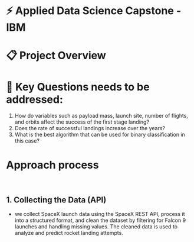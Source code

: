 # :zap: Applied Data Science Capstone - IBM

# :clipboard: Project Overview

# :dart: Key Questions needs to be addressed:
1. How do variables such as payload mass, launch site, number of flights, and orbits affect the success of the first stage landing?
2. Does the rate of successful landings increase over the years?
3. What is the best algorithm that can be used for binary classification in this case?

# Approach process
<br/>

## 1. Collecting the Data (API) 
 - we collect SpaceX launch data using the SpaceX REST API, process it into a structured format, and clean the dataset by filtering for Falcon 9 launches and handling missing values. The cleaned data is used to analyze and predict rocket landing attempts.
